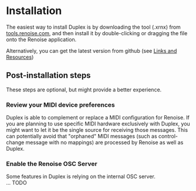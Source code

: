 # Installation

The easiest way to install Duplex is by downloading the tool (.xrnx) from [tools.renoise.com](http://www.renoise.com/tools/duplex), and then install it by double-clicking or 
dragging the file onto the Renoise application.

Alternatively, you can get the latest version from github (see [Links and Resources](Resources.md)) 

## Post-installation steps

These steps are optional, but might provide a better experience. 

### Review your MIDI device preferences

Duplex is able to complement or replace a MIDI configuration for Renoise. If you are planning to use specific MIDI hardware exclusively with Duplex, you might want to let it be the single source for receiving those messages. This can potentially avoid that "orphaned" MIDI messages (such as control-change message with no mappings) are processed by Renoise as well as Duplex.

### Enable the Renoise OSC Server 

Some features in Duplex is relying on the internal OSC server.  
... TODO



